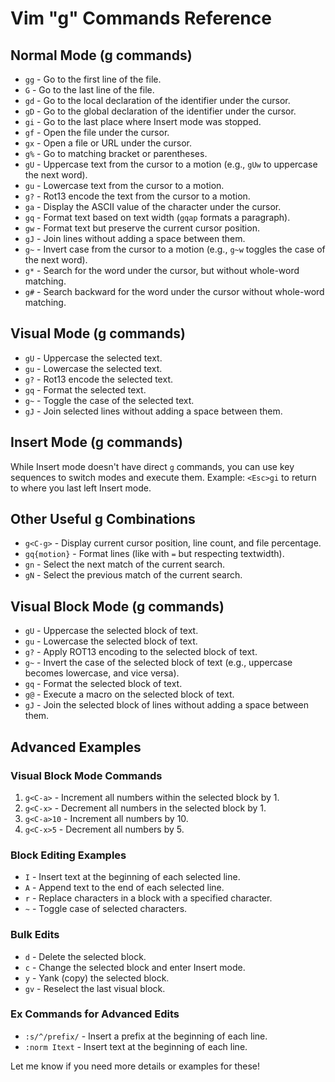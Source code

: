 
# Vim "g" Commands Reference

## Normal Mode (g commands)
- `gg` - Go to the first line of the file.
- `G` - Go to the last line of the file.
- `gd` - Go to the local declaration of the identifier under the cursor.
- `gD` - Go to the global declaration of the identifier under the cursor.
- `gi` - Go to the last place where Insert mode was stopped.
- `gf` - Open the file under the cursor.
- `gx` - Open a file or URL under the cursor.
- `g%` - Go to matching bracket or parentheses.
- `gU` - Uppercase text from the cursor to a motion (e.g., `gUw` to uppercase the next word).
- `gu` - Lowercase text from the cursor to a motion.
- `g?` - Rot13 encode the text from the cursor to a motion.
- `ga` - Display the ASCII value of the character under the cursor.
- `gq` - Format text based on text width (`gqap` formats a paragraph).
- `gw` - Format text but preserve the current cursor position.
- `gJ` - Join lines without adding a space between them.
- `g~` - Invert case from the cursor to a motion (e.g., `g~w` toggles the case of the next word).
- `g*` - Search for the word under the cursor, but without whole-word matching.
- `g#` - Search backward for the word under the cursor without whole-word matching.

## Visual Mode (g commands)
- `gU` - Uppercase the selected text.
- `gu` - Lowercase the selected text.
- `g?` - Rot13 encode the selected text.
- `gq` - Format the selected text.
- `g~` - Toggle the case of the selected text.
- `gJ` - Join selected lines without adding a space between them.

## Insert Mode (g commands)
While Insert mode doesn't have direct `g` commands, you can use key sequences to switch modes and execute them. Example: `<Esc>gi` to return to where you last left Insert mode.

## Other Useful g Combinations
- `g<C-g>` - Display current cursor position, line count, and file percentage.
- `gq{motion}` - Format lines (like with `=` but respecting textwidth).
- `gn` - Select the next match of the current search.
- `gN` - Select the previous match of the current search.

## Visual Block Mode (g commands)
- `gU` - Uppercase the selected block of text.
- `gu` - Lowercase the selected block of text.
- `g?` - Apply ROT13 encoding to the selected block of text.
- `g~` - Invert the case of the selected block of text (e.g., uppercase becomes lowercase, and vice versa).
- `gq` - Format the selected block of text.
- `g@` - Execute a macro on the selected block of text.
- `gJ` - Join the selected block of lines without adding a space between them.

## Advanced Examples
### Visual Block Mode Commands
1. `g<C-a>` - Increment all numbers within the selected block by 1.
2. `g<C-x>` - Decrement all numbers in the selected block by 1.
3. `g<C-a>10` - Increment all numbers by 10.
4. `g<C-x>5` - Decrement all numbers by 5.

### Block Editing Examples
- `I` - Insert text at the beginning of each selected line.
- `A` - Append text to the end of each selected line.
- `r` - Replace characters in a block with a specified character.
- `~` - Toggle case of selected characters.

### Bulk Edits
- `d` - Delete the selected block.
- `c` - Change the selected block and enter Insert mode.
- `y` - Yank (copy) the selected block.
- `gv` - Reselect the last visual block.

### Ex Commands for Advanced Edits
- `:s/^/prefix/` - Insert a prefix at the beginning of each line.
- `:norm Itext` - Insert text at the beginning of each line.

Let me know if you need more details or examples for these!
